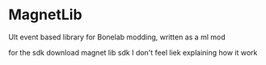 # MagnetLib
Ult event based library for Bonelab modding, written as a ml mod

for the sdk download magnet lib sdk I don't feel liek explaining how it work
